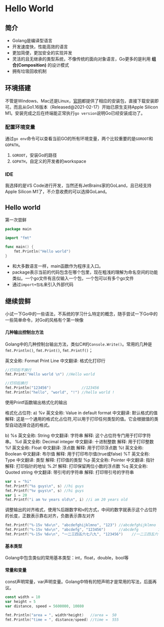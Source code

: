 # Hello World

## 简介
* Golang是编译型语言
* 开发速度快，性能高效的语言
* 更加简便，更加安全的实现并发
* 灵活的且无继承的类型系统，不像传统的面向对象语言，Go更多的是利用 **组合(Composition)** 的设计模式
* 拥有垃圾回收机制

## 环境搭建
不管是Windows、Mac还是Linux，[官网](https://golang.org/dl/ "官网")都提供了相应的安装包，直接下载安装即可。而且从Go1.16版本（Released@2021-02-17）开始已原生支持Apple Silicon M1。安装完成之后在终端能正常执行`go version`说明Go已经安装成功了。  

### 配置环境变量
通过`go env`命令可以查看当前GO的所有环境变量，两个比较重要的是`GOROOT`和`GOPATH`。
1. `GOROOT`，安装Go的路径
2. `GOPATH`，自定义的开发者的workspace  

### IDE
我选择的是VS Code进行开发，当然还有JetBrains家的GoLand，且已经支持Apple Silicon M1了，不介意收费的可以选择GoLand。

## Hello world
第一次尝鲜
```go
package main

import "fmt"

func main() {
	fmt.Println("Hello world")
}
```
* 和大多数语言一样，main函数作为程序主入口。
* package表示当前的代码包含在哪个包里，现在粗浅的理解为命名空间的功能类似。一个go文件有且仅输入一个包，一个包可以有多个go文件
* 通过`import+包名`来引入外部代码

## 继续尝鲜
小试一下Go中的一些语法，不系统的学习什么特定的概念，随手尝试一下Go中的一些简单命令，对Go的风格有个第一映像
#### 几种输出控制台方法
Golang中的几种控制台输出方法，类似C#的`Console.Write()`。常用的几种是`fmt.Println()`, `fmt.Print()`, `fmt.Printf()`；

英文全称: Format Print Line
中文翻译: 格式化打印行

```go
//打印后不换行
fmt.Print("Hello world \n") //Hello world

//打印后换行
fmt.Println("123456")              //123456
fmt.Println("hello", "world", "!") //hello world !
```
使用Printf函数输出格式化的输出

格式化占位符:
a) %v
英文全称: Value in default format
中文翻译: 默认格式的值
解释: 这是一个通用的格式化占位符,可以用于打印任何类型的值。它会根据值的类型自动选择合适的格式。

b) %s
英文全称: String
中文翻译: 字符串
解释: 这个占位符专门用于打印字符串。
%d
英文全称: Decimal integer
中文翻译: 十进制整数
解释: 用于打印整数
%f
英文全称: Float
中文翻译: 浮点数
解释: 用于打印浮点数
%t
英文全称: Boolean
中文翻译: 布尔值
解释: 用于打印布尔值(true或false)
%T
英文全称: Type
中文翻译: 类型
解释: 打印值的类型
%p
英文全称: Pointer
中文翻译: 指针
解释: 打印指针的地址
%.2f
解释: 打印保留两位小数的浮点数
%q
英文全称: Quoted string
中文翻译: 带引号的字符串
解释: 打印带引号的字符串
```go
var s = "hi"
fmt.Printf("%s guys\n", s) //hi guys
fmt.Printf("%v guys\n", s) //hi guys
var i = 20
fmt.Printf("i am %v years old\n", i) //i am 20 years old
```
调整输出的对齐格式，使用%后跟数字和v的方式，中间的数字就表示这个占位符的长度，正数表示靠右对齐，负数表示靠左对齐
```go
fmt.Printf("%-15v %6v\n", "abcdefghijklmno", "123") //abcdefghijklmno    123
fmt.Printf("%-15v %6v\n", "abcdefg", "123456")      //abcdefg         123456
fmt.Printf("%-15v %6v\n", "一二三四五六七八九", "123456")    //一二三四五六七八九       123456
```
#### 基本类型
Golang中包含类似的常用基本类型：int，float，double，bool等

#### 常量和变量
const声明常量，var声明变量。Golang中特有的短声明才是常用的写法，后面再议。
```go
const width = 10
var height = 5
var distance, speed = 5600000, 10080

fmt.Println("area = ", width*height)   //area =  50
fmt.Println("time = ", distance/speed) //time =  555
```